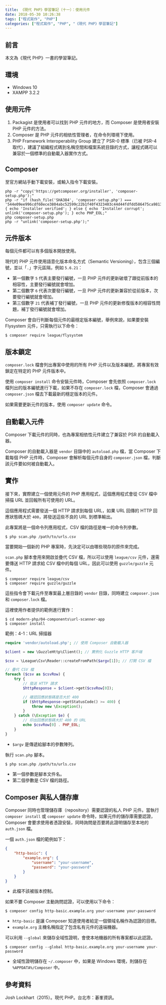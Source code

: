 ```yaml
---
title: 《現代 PHP》學習筆記（十一）：使用元件
date: 2018-05-30 10:26:38
tags: ["程式寫作", "PHP"]
categories: ["程式寫作", "PHP", "《現代 PHP》學習筆記"]
---
```


## 前言
本文為《現代 PHP》一書的學習筆記。

## 環境
- Windows 10
- XAMPP 3.2.2

## 使用元件
1. Packagist 是使用者可以找到 PHP 元件的地方，而 Composer 是使用者安裝 PHP 元件的方法。
2. Composer 是 PHP 元件的相依性管理者，在命令列環境下使用。
3. PHP Framework Interoperability Group 建立了 PSR-0 標準（已被 PSR-4 取代），建議了組織程式碼到名稱空間和檔案系統目錄的方式，讓程式碼可以兼容於一個標準的自動載入器實作方式。

## Composer
至官方網站手動下載安裝，或輸入指令下載安裝。
```
php -r "copy('https://getcomposer.org/installer', 'composer-setup.php');"
php -r "if (hash_file('SHA384', 'composer-setup.php') === '544e09ee996cdf60ece3804abc52599c22b1f40f4323403c44d44fdfdd586475ca9813a858088ffbc1f233e9b180f061') { echo 'Installer verified'; } else { echo 'Installer corrupt'; unlink('composer-setup.php'); } echo PHP_EOL;"
php composer-setup.php
php -r "unlink('composer-setup.php');"
```

## 元件版本
每個元件都可以有多個版本開放使用。

現代的 PHP 元件使用語意化版本命名方式（Semantic Versioning），包含三個編號，並以「`.`」字元區隔，例如 `5.6.21`：

- 第一個數字 `5` 代表主要發行編號，一旦 PHP 元件的更新破壞了跟從前版本的相容性，主要發行編號就會增加。
- 第二個數字 `6` 代表次要發行編號，一旦 PHP 元件的更新兼容於從前版本，次要發行編號就會增加。
- 第三個數字 `21` 代表補丁發行編號，一旦 PHP 元件的更新修復版本的相容性問題，補丁發行編號就會增加。

Composer 會自行判斷每個元件的最穩定版本編號，舉例來說，如果要安裝 Flysystem 元件，只需執行以下命令：
```
$ composer require league/flysystem
```

## 版本鎖定
`composer.lock` 檔會列出專案中使用的所有 PHP 元件以及版本編號，將專案有效鎖定在特定的 PHP 元件版本中。

使用 `composer install` 命令安裝元件時，Composer 會先依照 `composer.lock` 檔列出的版本編號進行下載，如果不存在 `composer.lock` 檔，Composer 會通過`composer.json` 檔去下載最新的穩定版本的元件。

如果需要更新元件的版本，使用 `composer update` 命令。

## 自動載入元件
Composer 下載元件的同時，也為專案相依性元件建立了兼容於 PSR 的自動載入器。

Composer 的自動載入器是 `vendor` 目錄中的 `autoload.php` 檔，當 Composer 下載每個 PHP 元件時，Composer 會解析每個元件自身的 `composer.json` 檔，判斷該元件要如何被自動載入。

## 實作
接下來，實際建立一個使用元件的 PHP 應用程式，這個應用程式會從 CSV 檔中掃描 URL 並回報所有可使用的 URL。

這個應用程式需要發送一個 HTTP 請求到每個 URL，如果 URL 回傳的 HTTP 回應狀態碼大於 `400`，將發送這些不良的 URL 到標準輸出。

此專案將是一個命令列應用程式，CSV 檔的路徑是唯一的命令列參數。
```
$ php scan.php /path/to/urls.csv
```
當要開始一個新的 PHP 專案時，先決定可以由哪些現存的原件來完成。

`scan.php` 腳本會用來開啟並疊代 CSV 檔，所以可以使用 `league/csv` 元件，還需要傳送 HTTP 請求給 CSV 檔中的每個 URL，因此可以使用 `guzzle/guzzle` 元件。
```
$ composer require league/csv
$ composer require guzzle/guzzle
```
這些指令會下載元件至專案最上層目錄的 `vendor` 目錄，同時建立 `composer.json` 和 `composer.lock` 檔。

這裡使用作者提供的範例進行實作：
```
$ cd modern-php/04-components\url-scanner-app
$ composer install
```
範例：4-1：URL 掃描器
```PHP
require 'vendor/autoload.php'; // 使用 Composer 自動載入器

$client = new \GuzzleHttp\Client(); // 實例化 Guzzle HTTP 客戶端

$csv = \League\Csv\Reader::createFromPath($argv[1]); // 打開 CSV 檔

// 疊代 CSV 檔
foreach ($csv as $csvRow) {
    try {
        // 發送 HTTP 請求
        $httpResponse = $client->get($csvRow[0]);

        // 確認回應狀態碼是否大於 400
        if ($httpResponse->getStatusCode() >= 400) {
            throw new \Exception();
        }
    } catch (\Exception $e) {
        // 印出回應狀態碼大於 400 的 URL
        echo $csvRow[0] . PHP_EOL;
    }
}
```
- `$argv` 是傳遞給腳本的參數陣列。

執行 `scan.php` 腳本。
```
$ php scan.php /path/to/urls.csv
```
- 第一個參數是腳本文件名。
- 第二個參數是 CSV 檔的路徑。

## Composer 與私人儲存庫
Composer 同時也管理儲存庫（repository）需要認證的私人 PHP 元件。當執行 `composer install` 或 `composer update` 命令時，如果元件的儲存庫需要認證，Composer 會要求使用者憑證安裝，同時詢問是否要將此證明儲存至本地的 `auth.json` 檔。

一個 `auth.json` 檔的範例如下：
```JSON
{
    "http-basic": {
        "example.org": {
            "username": "your-username",
            "password": "your-password"
        }
    }
}
```
- 此檔不該被版本控制。

如果不要 Composer 主動詢問認證，可以使用以下命令：
```
$ composer config http-basic.example.org your-username your-password
```
- `http-basic` 是讓 Composer 知道使用者給定一個領域名稱作為認證的目標。
- `example.org` 主機名稱指定了包含私有元件的遠端機器。

可以利用 `--global` 來儲存全域性證明，會使本地機器的所有專案都以此認證。
```
$ composer config --global http-basic.example.org your-username your-password
```
- 全域性證明儲存在 `~/.composer` 中，如果是 Windows 環境，則儲存在 `%APPDATA%/Composer` 中。

## 參考資料
Josh Lockhart（2015）。現代 PHP。台北市：碁峯資訊。